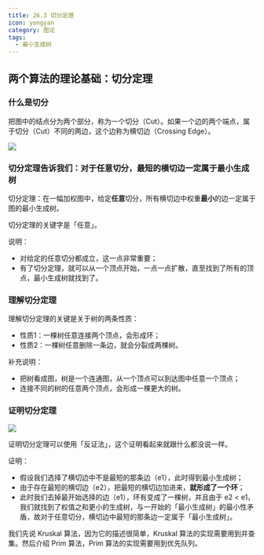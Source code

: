 ```yaml
---
title: 26.3 切分定理
icon: yongyan
category: 图论
tags:
  - 最小生成树
---
```


## 两个算法的理论基础：切分定理

###  什么是切分

把图中的结点分为两个部分，称为一个切分（Cut）。如果一个边的两个端点，属于切分（Cut）不同的两边，这个边称为横切边（Crossing Edge）。

![](https://tva1.sinaimg.cn/large/008i3skNgy1gxa9bfch6zj319i0twgoy.jpg)

### 切分定理告诉我们：对于任意切分，最短的横切边一定属于最小生成树

切分定理：在一幅加权图中，给定**任意**切分，所有横切边中权重**最小**的边一定属于图的最小生成树。

切分定理的关键字是「任意」。

说明：

+ 对给定的任意切分都成立，这一点非常重要；
+ 有了切分定理，就可以从一个顶点开始，一点一点扩散，直至找到了所有的顶点，最小生成树就找到了。

### 理解切分定理

理解切分定理的关键是关于树的两条性质：

+ 性质1：一棵树任意连接两个顶点，会形成环；
+ 性质2：一棵树任意删除一条边，就会分裂成两棵树。

补充说明：

+ 把树看成图，树是一个连通图，从一个顶点可以到达图中任意一个顶点；
+ 连接不同的树的任意两个顶点，会形成一棵更大的树。

### 证明切分定理

![](https://tva1.sinaimg.cn/large/008i3skNgy1gxa9blrvmmj31470u0n04.jpg)

证明切分定理可以使用「反证法」，这个证明看起来就跟什么都没说一样。

证明：

+ 假设我们选择了横切边中不是最短的那条边（e1），此时得到最小生成树；
+ 由于存在最短的横切边（e2），把最短的横切边加进来，**就形成了一个环**；
+ 此时我们去掉最开始选择的边（e1），环有变成了一棵树，并且由于 e2 < e1，我们就找到了权值之和更小的生成树，与一开始的「最小生成树」的最小性矛盾，故对于任意切分，横切边中最短的那条边一定属于「最小生成树」。

我们先说 Kruskal 算法，因为它的描述很简单，Kruskal 算法的实现需要用到并查集。然后介绍 Prim 算法，Prim 算法的实现需要用到优先队列。